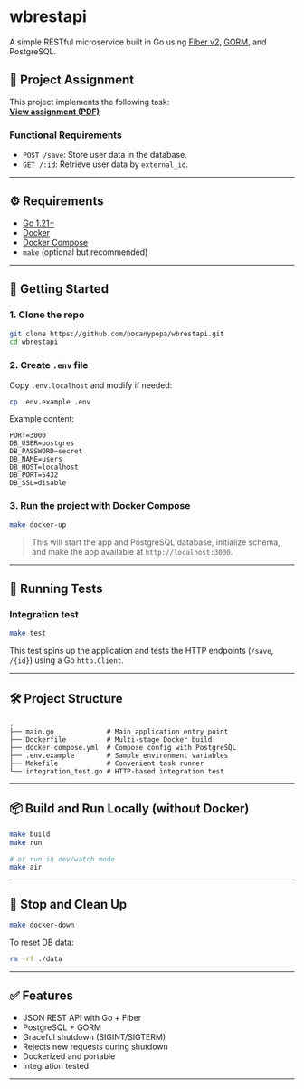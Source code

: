 # wbrestapi

A simple RESTful microservice built in Go using [Fiber v2](https://github.com/gofiber/fiber), [GORM](https://gorm.io), and PostgreSQL.

## 📄 Project Assignment

This project implements the following task:  
**[View assignment (PDF)](./Golang%20Zadani%20(1).pdf)**

### Functional Requirements

- `POST /save`: Store user data in the database.
- `GET /:id`: Retrieve user data by `external_id`.

---

## ⚙️ Requirements

- [Go 1.21+](https://golang.org/dl/)
- [Docker](https://www.docker.com/)
- [Docker Compose](https://docs.docker.com/compose/)
- `make` (optional but recommended)

---

## 🚀 Getting Started

### 1. Clone the repo

```bash
git clone https://github.com/podanypepa/wbrestapi.git
cd wbrestapi
```

### 2. Create `.env` file

Copy `.env.localhost` and modify if needed:

```bash
cp .env.example .env
```

Example content:

```env
PORT=3000
DB_USER=postgres
DB_PASSWORD=secret
DB_NAME=users
DB_HOST=localhost
DB_PORT=5432
DB_SSL=disable
```

### 3. Run the project with Docker Compose

```bash
make docker-up
```

> This will start the app and PostgreSQL database, initialize schema, and make the app available at `http://localhost:3000`.

---

## 🧪 Running Tests

### Integration test

```bash
make test
```

This test spins up the application and tests the HTTP endpoints (`/save`, `/{id}`) using a Go `http.Client`.

---

## 🛠 Project Structure

```
.
├── main.go             # Main application entry point
├── Dockerfile          # Multi-stage Docker build
├── docker-compose.yml  # Compose config with PostgreSQL
├── .env.example        # Sample environment variables
├── Makefile            # Convenient task runner
└── integration_test.go # HTTP-based integration test
```

---

## 📦 Build and Run Locally (without Docker)

```bash
make build
make run

# or run in dev/watch mode
make air
```

---

## 🧹 Stop and Clean Up

```bash
make docker-down
```

To reset DB data:

```bash
rm -rf ./data
```

---

## ✅ Features

- JSON REST API with Go + Fiber
- PostgreSQL + GORM
- Graceful shutdown (SIGINT/SIGTERM)
- Rejects new requests during shutdown
- Dockerized and portable
- Integration tested

---

